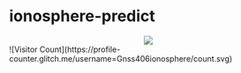 # ionosphere-predict
<div align="center"> <img src="https://github-readme-stats.vercel.app/api?username=Gnss406ionosphere&show_icons=true&theme=tokyonight" /> </div>
![Visitor Count](https://profile-counter.glitch.me/username=Gnss406ionosphere/count.svg)
